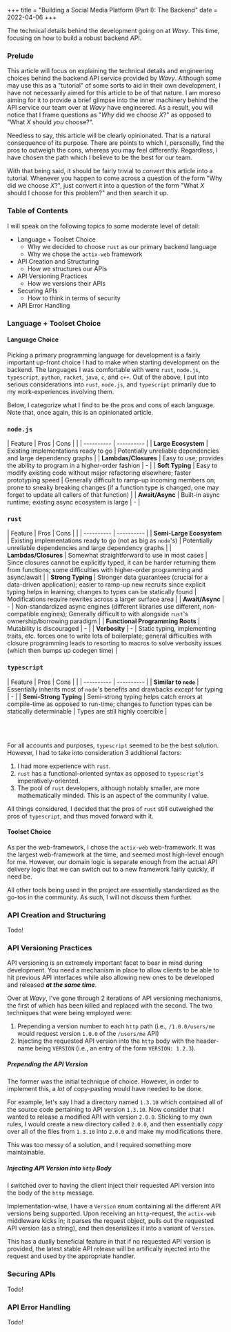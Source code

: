 +++
title = "Building a Social Media Platform (Part I): The Backend"
date = 2022-04-06
+++

The technical details behind the development going on at *Wavy*.
This time, focusing on how to build a robust backend API.

<!-- more -->

### Prelude
This article will focus on explaining the technical details and engineering choices behind the backend API service provided by *Wavy*.
Although some may use this as a "tutorial" of some sorts to aid in their own development, I have not necessarily aimed for this article to be of that nature.
I am moreso aiming for it to provide a brief glimpse into the inner machinery behind the API service our team over at *Wavy* have engineered.
As a result, you will notice that I frame questions as "*Why* did we choose *X*?" as opposed to "What *X* should *you* choose?".

Needless to say, this article will be clearly opinionated.
That is a natural consequence of its purpose.
There are points to which *I*, personally, find the pros to outweigh the cons, whereas you may feel differently.
Regardless, I have chosen the path which I believe to be the best for our team.

With that being said, it should be fairly trivial to *convert* this article into a tutorial.
Whenever you happen to come across a question of the form "Why did we choose *X*?", just convert it into a question of the form "What *X* should I choose for this problem?" and then search it up.

### Table of Contents
I will speak on the following topics to some moderate level of detail:
- Language + Toolset Choice
    - Why we decided to choose `rust` as our primary backend language
    - Why we chose the `actix-web` framework
- API Creation and Structuring
    - How we structures our APIs
- API Versioning Practices
    - How we versions their APIs
- Securing APIs
    - How to think in terms of security
- API Error Handling

### Language + Toolset Choice
#### Language Choice
Picking a primary programming language for development is a fairly important up-front choice I had to make when starting development on the backend.
The languages I was comfortable with were `rust`, `node.js`, `typescript`, `python`, `racket`, `java`, `c`, and `c++`.
Out of the above, I put into serious considerations into `rust`, `node.js`, and `typescript` primarily due to my work-experiences involving them.

Below, I categorize what I find to be the pros and cons of each language.
Note that, once again, this is an opinionated article.

### `node.js`

| Feature | Pros | Cons |
| | ---------- | ---------- |
| **Large Ecosystem** | Existing implementations ready to go | Potentially unreliable dependencies and large dependency graphs |
| **Lambdas/Closures** | Easy to use; provides the ability to program in a higher-order fashion | - |
| **Soft Typing** | Easy to modify existing code without major refactoring elsewhere; faster prototyping speed | Generally difficult to ramp-up incoming members on; prone to sneaky breaking changes (if a function type is changed, one may forget to update all callers of that function) |
| **Await/Async** | Built-in async runtime; existing async ecosystem is large | - |

### `rust`

| Feature | Pros | Cons |
| | ---------- | ---------- |
| **Semi-Large Ecosystem** | Existing implementations ready to go (not as big as `node`'s) | Potentially unreliable dependencies and large dependency graphs |
| **Lambdas/Closures** | Somewhat straightforward to use in most cases | Since closures cannot be explicitly typed, it can be harder returning them from functions; some difficulties with higher-order programming and async/await |
| **Strong Typing** | Stronger data guarantees (crucial for a data-driven application); easier to ramp-up new recruits since explicit typing helps in learning; changes to types can be statically found | Modifications require rewrites across a larger surface area |
| **Await/Async** | - | Non-standardized async engines (different libraries use different, non-compatible engines); Generally difficult to with alongside `rust`'s ownership/borrowing paradigm |
| **Functional Programming Roots** | Mutability is discouraged | - |
| **Verbosity** | - | Static typing, implementing traits, etc. forces one to write lots of boilerplate; general difficulties with closure programming leads to resorting to macros to solve verbosity issues (which then bumps up codegen time) |

### `typescript`

| Feature | Pros | Cons |
| | ---------- | ---------- |
| **Similar to `node`** | Essentially inherits most of `node`'s benefits and drawbacks *except* for typing | - |
| **Semi-Strong Typing** | Semi-strong typing helps catch errors at compile-time as opposed to run-time; changes to function types can be statically determinable | Types are still highly coercible |

<br>
<br>

For all accounts and purposes, `typescript` seemed to be the best solution.
However, I had to take into consideration 3 additional factors:
1. I had more experience with `rust`.
2. `rust` has a functional-oriented syntax as opposed to `typescript`'s imperatively-oriented.
3. The pool of `rust` developers, although notably smaller, are more mathematically minded. This is an aspect of the community I value.

All things considered, I decided that the pros of `rust` still outweighed the pros of `typescript`, and thus moved forward with it.

#### Toolset Choice
As per the web-framework, I chose the `actix-web` web-framework.
It was the largest web-framework at the time, and seemed most high-level enough for me.
However, our domain logic is separate enough from the actual API delivery logic that we can switch out to a new framework fairly quickly, if need be.

All other tools being used in the project are essentially standardized as the go-tos in the community.
As such, I will not discuss them further.

### API Creation and Structuring
Todo!

### API Versioning Practices
API versioning is an extremely important facet to bear in mind during development.
You need a mechanism in place to allow clients to be able to hit previous API interfaces while also allowing new ones to be developed and released ***at the same time***.

Over at *Wavy*, I've gone through 2 iterations of API versioning mechanisms, the first of which has been killed and replaced with the second.
The two techniques that were being employed were:
1. Prepending a version number to each `http` path (i.e., `/1.0.0/users/me` would request version `1.0.0` of the `/users/me` API)
2. Injecting the requested API version into the `http` body with the header-name being `VERSION` (i.e., an entry of the form `VERSION: 1.2.3`).

##### Prepending the API Version
The former was the initial technique of choice.
However, in order to implement this, a *lot* of copy-pasting would have needed to be done.

For example, let's say I had a directory named `1.3.10` which contained all of the source code pertaining to API version `1.3.10`.
Now consider that I wanted to release a modified API with version `2.0.0`.
Sticking to my own rules, I would create a new directory called `2.0.0`, and then essentially *copy* over all of the files from `1.3.10` into `2.0.0` and make my modifications there.

This was too messy of a solution, and I required something more maintainable.

##### Injecting API Version into `http` Body
I switched over to having the client inject their requested API version into the body of the `http` message.

Implementation-wise, I have a `Version` enum containing all the different API versions being supported.
Upon receiving an `http`-request, the `actix-web` middleware kicks in; it parses the request object, pulls out the requested API version (as a string), and then deserializes it into a variant of `Version`.

This has a dually beneficial feature in that if no requested API version is provided, the latest stable API release will be artifically injected into the request and used by the appropriate handler.

### Securing APIs
Todo!

### API Error Handling
Todo!
